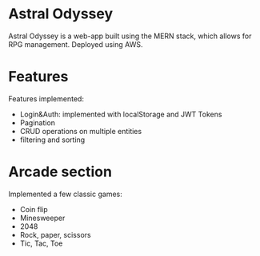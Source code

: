 # Astral Odyssey
 
Astral Odyssey is a web-app built using the MERN stack, which allows for RPG management.
Deployed using AWS.

# Features
<div> Features implemented:
<ul>
<li> Login&Auth: implemented with localStorage and JWT Tokens </li>
<li> Pagination </li>
<li> CRUD operations on multiple entities </li>
<li> filtering and sorting </li>
</ul>

# Arcade section
Implemented a few classic games:
<ul>
 <li> Coin flip </li>
 <li> Minesweeper </li>
 <li> 2048 </li>
 <li> Rock, paper, scissors </li>
 <li> Tic, Tac, Toe </li>
</ul>
